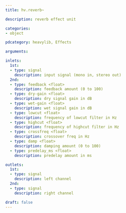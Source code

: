 ```yaml
---
title: hv.reverb~

description: reverb effect unit

categories:
- object

pdcategory: heavylib, Effects

arguments:

inlets:
  1st:
  - type: signal
    description: input signal (mono in, stereo out)
  2nd:
  - type: feedback <float>
    description: feedback amount (0 to 100)
  - type: dry-gain <float>
    description: dry signal gain in dB
  - type: wet-gain <float>
    description: wet signal gain in dB
  - type: lowcut <float>
    description: frequency of lowcut filter in Hz
  - type: highcut <float>
    description: frequency of highcut filter in Hz
  - type: crossfreq <float>
    description: crossover freq in Hz
  - type: damp <float>
    description: damping amount (0 to 100)
  - type: predelay_ms <float>
    description: predelay amount in ms

outlets:
  1st:
  - type: signal
    description: left channel
  2nd:
  - type: signal
    description: right channel

draft: false
---
```


